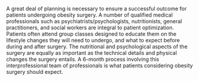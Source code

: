 A great deal of planning is necessary to ensure a successful outcome for patients undergoing obesity surgery. A number of qualified medical professionals such as psychiatrists/psychologists, nutritionists, general practitioners, and social workers are integral to patient optimization. Patients often attend group classes designed to educate them on the lifestyle changes they will need to undergo, and what to expect before during and after surgery. The nutritional and psychological aspects of the surgery are equally as important as the technical details and physical changes the surgery entails. A 6-month process involving this interprofessional team of professionals is what patients considering obesity surgery should expect.